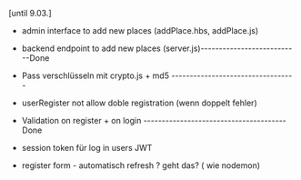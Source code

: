 [until 9.03.] 

- admin interface to add new places (addPlace.hbs, addPlace.js)
- backend endpoint to add new places (server.js)---------------------------Done
- Pass verschlüsseln mit crypto.js + md5 ----------------------------------
- userRegister not allow doble registration (wenn doppelt fehler)
- Validation on register + on login ---------------------------------------Done
- session token für log in users JWT


- register form - automatisch refresh ? geht das? ( wie nodemon)
